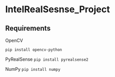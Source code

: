 # IntelRealSesnse_Project

## Requirements

OpenCV

```pip install opencv-python```

PyRealSense
```pip install pyrealsense2```

NumPy
```pip install numpy```
